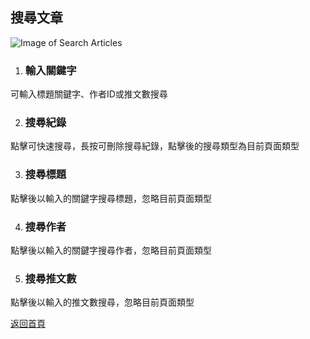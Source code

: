 ## 搜尋文章

![Image of Search Articles](../v1/images/search_articles.png) 

1. ### 輸入關鍵字
可輸入標題關鍵字、作者ID或推文數搜尋

2. ### 搜尋紀錄
點擊可快速搜尋，長按可刪除搜尋紀錄，點擊後的搜尋類型為目前頁面類型

3. ### 搜尋標題
點擊後以輸入的關鍵字搜尋標題，忽略目前頁面類型

4. ### 搜尋作者
點擊後以輸入的關鍵字搜尋作者，忽略目前頁面類型

5. ### 搜尋推文數
點擊後以輸入的推文數搜尋，忽略目前頁面類型  
  
[返回首頁](https://kimieno.github.io/android.pitt) 